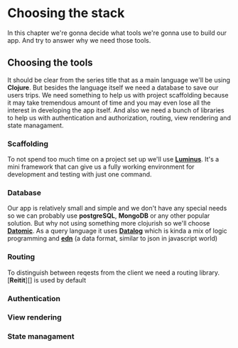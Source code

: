 # Choosing the stack

In this chapter we're gonna decide what tools we're gonna use to build our app. And try to answer why we need those tools. 

## Choosing the tools

It should be clear from the series title that as a main language we'll be using **Clojure**. But besides the language itself we need a database to save our users trips. We need something to help us with project scaffolding because it may take tremendous amount of time and you may even lose all the interest in developing the app itself. And also we need a bunch of libraries to help us with authentication and authorization, routing, view rendering and state managament. 

### Scaffolding

To not spend too much time on a project set up we'll use [**Luminus**][luminus]. It's a mini framework that can give us a fully working environment for development and testing with just one command.

### Database 

Our app is relatively small and simple and we don't have any special needs so we can probably use **postgreSQL**, **MongoDB** or any other popular solution. But why not using something more clojurish so we'll choose  [**Datomic**][datomic]. As a query language it uses [**Datalog**][datalog] which is kinda a mix of logic programming and [**edn**][edn] (a data format, similar to json in javascript world)

### Routing

To distinguish between reqests from the client we need a routing library. [**Reitit**][] is used by default 


### Authentication

### View rendering 

### State managament


[datomic]: https://docs.datomic.com/on-prem/getting-started/brief-overview.html
[datalog]: http://www.learndatalogtoday.org/
[edn]: https://github.com/edn-format/edn
[luminus]: http://www.luminusweb.net/
<!--stackedit_data:
eyJoaXN0b3J5IjpbLTE3MDI0MTM4MDcsLTU2NTc4NjYwLDU5Nz
I4MTI4OCwtOTcyNjg5MjkyLC0xNTMwNzQxMDU3LDE4Njc5MTIz
ODcsNzEwNTYzNjM3LDIwNzc5NzgwMDksNTg1NzA3MzU4LDIxMz
k0NTQ4NzQsMzIyMzk5NzAyLC0xNDQ1ODU2NDgwLC00ODE0MTkx
NDgsMTIyMzY4MDg0NCwtNDMyOTk0MTYyLC0xNDYzNzAwNDczLC
0xMzQxNzg5Nzc0XX0=
-->